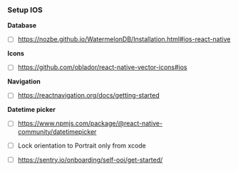 ### Setup IOS

**Database**

- [ ] https://nozbe.github.io/WatermelonDB/Installation.html#ios-react-native

**Icons**

- [ ] https://github.com/oblador/react-native-vector-icons#ios

**Navigation**

- [ ] https://reactnavigation.org/docs/getting-started

**Datetime picker**

- [ ] https://www.npmjs.com/package/@react-native-community/datetimepicker

- [ ] Lock orientation to Portrait only from xcode

- [ ] https://sentry.io/onboarding/self-ooi/get-started/